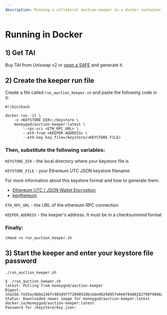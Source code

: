 ```yaml
---
description: Running a collateral auction-keeper in a docker container.
---
```


# Running in Docker

## 1\) Get TAI

Buy TAI from Uniswap v2 or [open a SAFE](https://app.gitbook.com/@money-god/s/geb/pyflex/safe-management/opening-a-safe) and generate it.

## 2\) Create the keeper run file

Create a file called `run_auction_keeper.sh` and paste the following code in it:

```text
#!/bin/bash

docker run -it \
    -v <KEYSTORE DIR>:/keystore \
    moneygod/auction-keeper:latest \
        --rpc-uri <ETH_RPC_URL> \
        --eth-from <KEEPER ADDRESS> \
        --eth-key key_file=/keystore/<KEYSTORE FILE>
```

### Then, substitute the following variables:

`KEYSTORE_DIR` - the local directory where your keystore file is

`KEYSTORE_FILE` - your Ethereum UTC JSON keystore filename

For more information about this keystore format and how to generate them:

* [Ethereum UTC / JSON Wallet Encryption](https://wizardforcel.gitbooks.io/practical-cryptography-for-developers-book/content/symmetric-key-ciphers/ethereum-wallet-encryption.html)
* [keythereum](https://github.com/ethereumjs/keythereum)

`ETH_RPC_URL` - the URL of the ethereum RPC connection

`KEEPER_ADDRESS` - the keeper's address. It must be in a checksummed format

### Finally:

`chmod +x run_auction_keeper.sh`

## 3\) Start the keeper and enter your keystore file password

`./run_auction_keeper.sh`

```text
$ ./run_auction_keeper.sh
latest: Pulling from moneygod/auction-keeper
Digest: sha256:7e55ec9b0a136fc903d9f7f2690538bcbde9029d957e0e6f84d0282790f9666a
Status: Downloaded newer image for moneygod/auction-keeper:latest
docker.io/moneygod/auction-keeper:latest
Password for /keystore/key.json:
```

